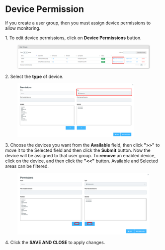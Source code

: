 # Device Permission

If you create a user group, then you must assign device permissions to allow monitoring.

1\.      To edit device permissions, click on **Device Permissions** button.

<figure><img src="../../../.gitbook/assets/image (363).png" alt=""><figcaption></figcaption></figure>

2\.      Select the **type** of device.

<div align="left">

<figure><img src="../../../.gitbook/assets/image (364).png" alt="" width="375"><figcaption></figcaption></figure>

</div>

3\.      Choose the devices you want from the **Available** field, then click **">>"** to move it to the Selected field and then click the **Submit** button. Now the device will be assigned to that user group. To **remove** an enabled device, click on the device, and then click the **"<<"** button. Available and Selected areas can be filtered.&#x20;

<figure><img src="../../../.gitbook/assets/image (365).png" alt=""><figcaption></figcaption></figure>

4\.       Click the **SAVE AND CLOSE** to apply changes.
